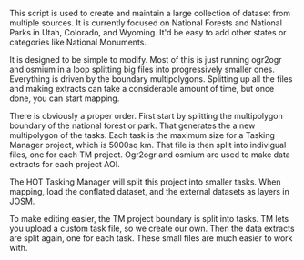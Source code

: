 This script is used to create and maintain a large collection of
dataset from multiple sources. It is currently focused on National
Forests and National Parks in Utah, Colorado, and Wyoming. It'd be
easy to add other states or categories like National Monuments.

It is designed to be simple to modify. Most of this is just
running ogr2ogr and osmium in a loop splitting big files into
progressively smaller ones. Everything is driven by the boundary
multipolygons. Splitting up all the files and making extracts can take
a considerable amount of time, but once done, you can start mapping.

There is obviously a proper order. First start by splitting the
multipolygon boundary of the national forest or park. That generates
the a new multipolygon of the tasks. Each task is the maximum size for
a Tasking Manager project, which is 5000sq km. That file is then split
into indivigual files, one for each TM project. Ogr2ogr and osmium are
used to make data extracts for each project AOI.

The HOT Tasking Manager will split this project into smaller
tasks. When mapping, load the conflated dataset, and the external
datasets as layers in JOSM.

To make editing easier, the TM project boundary is split into
tasks. TM lets you upload a custom task file, so we create our
own. Then the data extracts are split again, one for each task. These
small files are much easier to work with.
